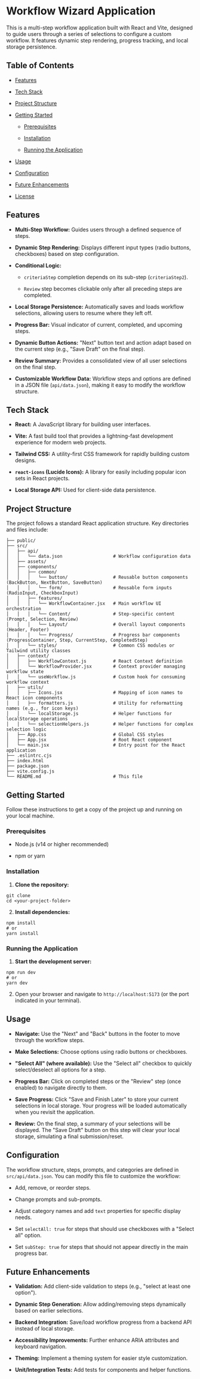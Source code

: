 # Workflow Wizard Application

This is a multi-step workflow application built with React and Vite, designed to guide users through a series of selections to configure a custom workflow. It features dynamic step rendering, progress tracking, and local storage persistence.

## Table of Contents

-   [Features](#features)

-   [Tech Stack](#tech-stack)

-   [Project Structure](#project-structure)

-   [Getting Started](#getting-started)

    -   [Prerequisites](#prerequisites)

    -   [Installation](#installation)

    -   [Running the Application](#running-the-application)

-   [Usage](#usage)

-   [Configuration](#configuration)

-   [Future Enhancements](#future-enhancements)

-   [License](#license)

## Features

-   **Multi-Step Workflow:** Guides users through a defined sequence of steps.

-   **Dynamic Step Rendering:** Displays different input types (radio buttons, checkboxes) based on step configuration.

-   **Conditional Logic:**

    -   `criteriaStep` completion depends on its sub-step (`criteriaStep2`).

    -   `Review` step becomes clickable only after all preceding steps are completed.

-   **Local Storage Persistence:** Automatically saves and loads workflow selections, allowing users to resume where they left off.

-   **Progress Bar:** Visual indicator of current, completed, and upcoming steps.

-   **Dynamic Button Actions:** "Next" button text and action adapt based on the current step (e.g., "Save Draft" on the final step).

-   **Review Summary:** Provides a consolidated view of all user selections on the final step.

-   **Customizable Workflow Data:** Workflow steps and options are defined in a JSON file (`api/data.json`), making it easy to modify the workflow structure.

## Tech Stack

-   **React:** A JavaScript library for building user interfaces.

-   **Vite:** A fast build tool that provides a lightning-fast development experience for modern web projects.

-   **Tailwind CSS:** A utility-first CSS framework for rapidly building custom designs.

-   **`react-icons` (Lucide Icons):** A library for easily including popular icon sets in React projects.

-   **Local Storage API:** Used for client-side data persistence.

## Project Structure

The project follows a standard React application structure. Key directories and files include:
```
├── public/
├── src/
│   ├── api/
│   │   └── data.json                   # Workflow configuration data
│   ├── assets/
│   ├── components/
│   │   ├── common/
│   │   │   └── button/                 # Reusable button components (BackButton, NextButton, SaveButton)
│   │   │   └── form/                   # Reusable form inputs (RadioInput, CheckboxInput)
│   │   ├── features/
│   │   │   └── WorkflowContainer.jsx   # Main workflow UI orchestration
│   │   │   └── Content/                # Step-specific content (Prompt, Selection, Review)
│   │   │   └── Layout/                 # Overall layout components (Header, Footer)
│   │   │   └── Progress/               # Progress bar components (ProgressContainer, Step, CurrentStep, CompletedStep)
│   │   └── styles/                     # Common CSS modules or Tailwind utility classes
│   ├── context/
│   │   ├── WorkflowContext.js          # React Context definition
│   │   └── WorkflowProvider.jsx        # Context provider managing workflow state
│   │   └── useWorkflow.js              # Custom hook for consuming workflow context
│   ├── utils/
│   │   ├── Icons.jsx                   # Mapping of icon names to React icon components
│   │   ├── formatters.js               # Utility for reformatting names (e.g., for icon keys)
│   │   └── localStorage.js             # Helper functions for localStorage operations
│   │   └── selectionHelpers.js         # Helper functions for complex selection logic
│   ├── App.css                         # Global CSS styles
│   ├── App.jsx                         # Root React component
│   └── main.jsx                        # Entry point for the React application
├── .eslintrc.cjs
├── index.html
├── package.json
├── vite.config.js
└── README.md                           # This file
```
## Getting Started

Follow these instructions to get a copy of the project up and running on your local machine.

### Prerequisites

-   Node.js (v14 or higher recommended)

-   npm or yarn

### Installation

1. **Clone the repository:**

```
git clone
cd <your-project-folder>
```

2. **Install dependencies:**
```
npm install
# or
yarn install
```

### Running the Application

1. **Start the development server:**
```
npm run dev
# or
yarn dev
```

2. Open your browser and navigate to `http://localhost:5173` (or the port indicated in your terminal).

## Usage

-   **Navigate:** Use the "Next" and "Back" buttons in the footer to move through the workflow steps.

-   **Make Selections:** Choose options using radio buttons or checkboxes.

-   **"Select All" (where available):** Use the "Select all" checkbox to quickly select/deselect all options for a step.

-   **Progress Bar:** Click on completed steps or the "Review" step (once enabled) to navigate directly to them.

-   **Save Progress:** Click "Save and Finish Later" to store your current selections in local storage. Your progress will be loaded automatically when you revisit the application.

-   **Review:** On the final step, a summary of your selections will be displayed. The "Save Draft" button on this step will clear your local storage, simulating a final submission/reset.

## Configuration

The workflow structure, steps, prompts, and categories are defined in `src/api/data.json`. You can modify this file to customize the workflow:

-   Add, remove, or reorder steps.

-   Change prompts and sub-prompts.

-   Adjust category names and add `text` properties for specific display needs.

-   Set `selectAll: true` for steps that should use checkboxes with a "Select all" option.

-   Set `subStep: true` for steps that should not appear directly in the main progress bar.

## Future Enhancements

-   **Validation:** Add client-side validation to steps (e.g., "select at least one option").

-   **Dynamic Step Generation:** Allow adding/removing steps dynamically based on earlier selections.

-   **Backend Integration:** Save/load workflow progress from a backend API instead of local storage.

-   **Accessibility Improvements:** Further enhance ARIA attributes and keyboard navigation.

-   **Theming:** Implement a theming system for easier style customization.

-   **Unit/Integration Tests:** Add tests for components and helper functions.
